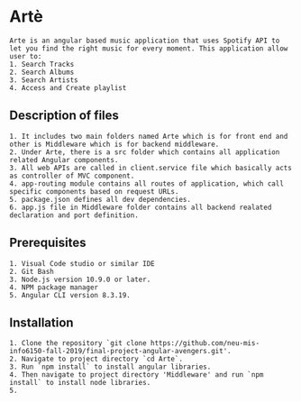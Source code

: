# Artè

    Arte is an angular based music application that uses Spotify API to let you find the right music for every moment. This application allow user to:
    1. Search Tracks
    2. Search Albums
    3. Search Artists
    4. Access and Create playlist

## Description of files

    1. It includes two main folders named Arte which is for front end and other is Middleware which is for backend middleware.
    2. Under Arte, there is a src folder which contains all application related Angular components.
    3. All web APIs are called in client.service file which basically acts as controller of MVC component.
    4. app-routing module contains all routes of application, which call specific components based on request URLs.
    5. package.json defines all dev dependencies.
    6. app.js file in Middleware folder contains all backend realated declaration and port definition.

## Prerequisites

    1. Visual Code studio or similar IDE
    2. Git Bash
    3. Node.js version 10.9.0 or later.
    4. NPM package manager
    5. Angular CLI version 8.3.19.

## Installation

    1. Clone the repository `git clone https://github.com/neu-mis-info6150-fall-2019/final-project-angular-avengers.git'.
    2. Navigate to project directory `cd Arte`.
    3. Run `npm install` to install angular libraries.
    4. Then navigate to project directory 'Middleware' and run `npm install` to install node libraries.
    5. 
